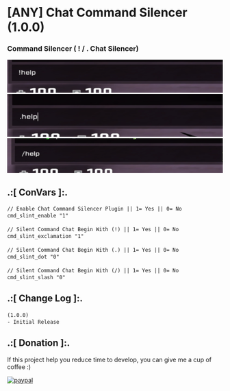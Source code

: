 # [ANY] Chat Command Silencer (1.0.0)

### Command Silencer ( ! / . Chat  Silencer)

![alt text](https://github.com/oqyh/Chat-Command-Silencer/blob/main/img/ex.png?raw=true)
![alt text](https://github.com/oqyh/Chat-Command-Silencer/blob/main/img/dot.png?raw=true)
![alt text](https://github.com/oqyh/Chat-Command-Silencer/blob/main/img/slash.png?raw=true)

## .:[ ConVars ]:.
```
// Enable Chat Command Silencer Plugin || 1= Yes || 0= No
cmd_slint_enable "1"

// Silent Command Chat Begin With (!) || 1= Yes || 0= No
cmd_slint_exclamation "1"

// Silent Command Chat Begin With (.) || 1= Yes || 0= No
cmd_slint_dot "0"

// Silent Command Chat Begin With (/) || 1= Yes || 0= No
cmd_slint_slash "0"
```


## .:[ Change Log ]:.
```
(1.0.0)
- Initial Release
```


## .:[ Donation ]:.

If this project help you reduce time to develop, you can give me a cup of coffee :)

[![paypal](https://www.paypalobjects.com/en_US/i/btn/btn_donateCC_LG.gif)](https://paypal.me/oQYh)
